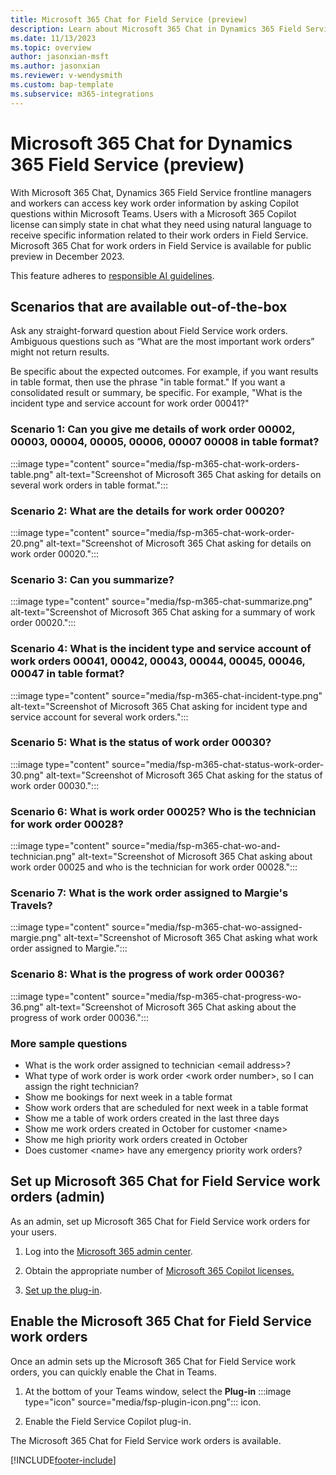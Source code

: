 ```yaml
---
title: Microsoft 365 Chat for Field Service (preview)
description: Learn about Microsoft 365 Chat in Dynamics 365 Field Service (Preview).
ms.date: 11/13/2023
ms.topic: overview
author: jasonxian-msft
ms.author: jasonxian
ms.reviewer: v-wendysmith
ms.custom: bap-template
ms.subservice: m365-integrations
---
```


# Microsoft 365 Chat for Dynamics 365 Field Service (preview)

With Microsoft 365 Chat, Dynamics 365 Field Service frontline managers and workers can access key work order information by asking Copilot questions within Microsoft Teams. Users with a Microsoft 365 Copilot license can simply state in chat what they need using natural language to receive specific information related to their work orders in Field Service. Microsoft 365 Chat for work orders in Field Service is available for public preview in December 2023.

This feature adheres to [responsible AI guidelines](faqs-m365-chat.md).

## Scenarios that are available out-of-the-box

Ask any straight-forward question about Field Service work orders. Ambiguous questions such as “What are the most important work orders” might not return results.

Be specific about the expected outcomes. For example, if you want results in table format, then use the phrase "in table format." If you want a consolidated result or summary, be specific. For example, "What is the incident type and service account for work order 00041?"

### Scenario 1: Can you give me details of work order 00002, 00003, 00004, 00005, 00006, 00007 00008 in table format?

:::image type="content" source="media/fsp-m365-chat-work-orders-table.png" alt-text="Screenshot of Microsoft 365 Chat asking for details on several work orders in table format.":::

### Scenario 2: What are the details for work order 00020?

:::image type="content" source="media/fsp-m365-chat-work-order-20.png" alt-text="Screenshot of Microsoft 365 Chat asking for details on work order 00020.":::

### Scenario 3: Can you summarize?

:::image type="content" source="media/fsp-m365-chat-summarize.png" alt-text="Screenshot of Microsoft 365 Chat asking for a summary of work order 00020.":::

### Scenario 4: What is the incident type and service account of work orders 00041, 00042, 00043, 00044, 00045, 00046, 00047 in table format?

:::image type="content" source="media/fsp-m365-chat-incident-type.png" alt-text="Screenshot of Microsoft 365 Chat asking for incident type and service account for several work orders.":::

### Scenario 5: What is the status of work order 00030?

:::image type="content" source="media/fsp-m365-chat-status-work-order-30.png" alt-text="Screenshot of Microsoft 365 Chat asking for the status of work order 00030.":::

### Scenario 6: What is work order 00025? Who is the technician for work order 00028?

:::image type="content" source="media/fsp-m365-chat-wo-and-technician.png" alt-text="Screenshot of Microsoft 365 Chat asking about work order 00025 and who is the technician for work order 00028.":::

### Scenario 7: What is the work order assigned to Margie's Travels?

:::image type="content" source="media/fsp-m365-chat-wo-assigned-margie.png" alt-text="Screenshot of Microsoft 365 Chat asking what work order assigned to Margie.":::

### Scenario 8: What is the progress of work order 00036?

:::image type="content" source="media/fsp-m365-chat-progress-wo-36.png" alt-text="Screenshot of Microsoft 365 Chat asking about the progress of work order 00036.":::

### More sample questions

- What is the work order assigned to technician \<email address\>?
- What type of work order is work order \<work order number\>, so I can assign the right technician?
- Show me bookings for next week in a table format
- Show work orders that are scheduled for next week in a table format
- Show me a table of work orders created in the last three days
- Show me work orders created in October for customer \<name\>
- Show me high priority work orders created in October
- Does customer \<name\> have any emergency priority work orders?

## Set up Microsoft 365 Chat for Field Service work orders (admin)

As an admin, set up Microsoft 365 Chat for Field Service work orders for your users.

1. Log into the [Microsoft 365 admin center](https://admin.microsoft.com/).

1. Obtain the appropriate number of [Microsoft 365 Copilot licenses.](/microsoft-365-copilot/microsoft-365-copilot-setup#manage-licenses-for-copilot)

1. [Set up the plug-in](/power-virtual-agents/copilot-plugins-overview).

## Enable the Microsoft 365 Chat for Field Service work orders

Once an admin sets up the Microsoft 365 Chat for Field Service work orders, you can quickly enable the Chat in Teams.

1. At the bottom of your Teams window, select the **Plug-in** :::image type="icon" source="media/fsp-plugin-icon.png"::: icon.

1. Enable the Field Service Copilot plug-in.

The Microsoft 365 Chat for Field Service work orders is available.

[!INCLUDE[footer-include](../includes/footer-banner.md)]
